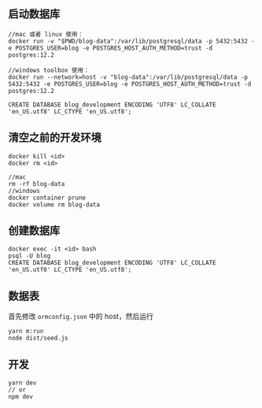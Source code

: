 ## 启动数据库

```
//mac 或者 linux 使用：
docker run -v "$PWD/blog-data":/var/lib/postgresql/data -p 5432:5432 -e POSTGRES_USER=blog -e POSTGRES_HOST_AUTH_METHOD=trust -d postgres:12.2

//windows toolbox 使用：
docker run --network=host -v "blog-data":/var/lib/postgresql/data -p 5432:5432 -e POSTGRES_USER=blog -e POSTGRES_HOST_AUTH_METHOD=trust -d postgres:12.2

CREATE DATABASE blog_development ENCODING 'UTF8' LC_COLLATE 'en_US.utf8' LC_CTYPE 'en_US.utf8';
```

## 清空之前的开发环境

```
docker kill <id>
docker rm <id>

//mac
rm -rf blog-data
//windows
docker container prune
docker volume rm blog-data
```

## 创建数据库

```
docker exec -it <id> bash
psql -U blog
CREATE DATABASE blog_development ENCODING 'UTF8' LC_COLLATE 'en_US.utf8' LC_CTYPE 'en_US.utf8';
```

## 数据表

首先修改 ``ormconfig.json`` 中的 host，然后运行

```
yarn m:run
node dist/seed.js
```

## 开发

```
yarn dev
// or
npm dev
```

